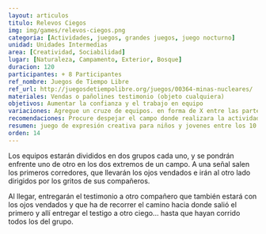 ```yaml
---
layout: articulos
titulo: Relevos Ciegos
img: img/games/relevos-ciegos.png
categoria: [Actividades, juegos, grandes juegos, juego nocturno]
unidad: Unidades Intermedias
area: [Creatividad, Sociabilidad]
lugar: [Naturaleza, Campamento, Exterior, Bosque]
duracion: 120
participantes: + 8 Participantes
ref_nombre: Juegos de Tiempo Libre
ref_url: http://juegosdetiempolibre.org/juegos/00364-minas-nucleares/
materiales: Vendas o pañolines testimonio (objeto cualquiera)
objetivos: Aumentar la confianza y el trabajo en equipo
variaciones: Agregue un cruze de equipos. en forma de X entre las partes para agregar dificultad en las unidades mayores
recomendaciones: Procure despejar el campo donde realizara la actividad para evitar accidentes, y observe constantemente el desarrollo de la actividad, recuerde que parte de la confianza es responsabilidad también del scouter.
resumen: juego de expresión creativa para niños y jovenes entre los 10 y 16 años que busca aumentar la confianza y el trabajo en equipo
orden: 14
---
```

<p>Los equipos estarán divididos en dos grupos cada uno, y se pondrán enfrente uno de otro en los dos extremos de un campo. A una señal salen los primeros corredores, que llevarán los ojos vendados e irán al otro lado dirigidos por los gritos de sus compañeros.</p>
<p>Al llegar, entregarán el testimonio a otro compañero que también estará con los ojos vendados y que ha de recorrer el camino hacia donde salió el primero y allí entregar el testigo a otro ciego... hasta que hayan corrido todos los del grupo.</p>